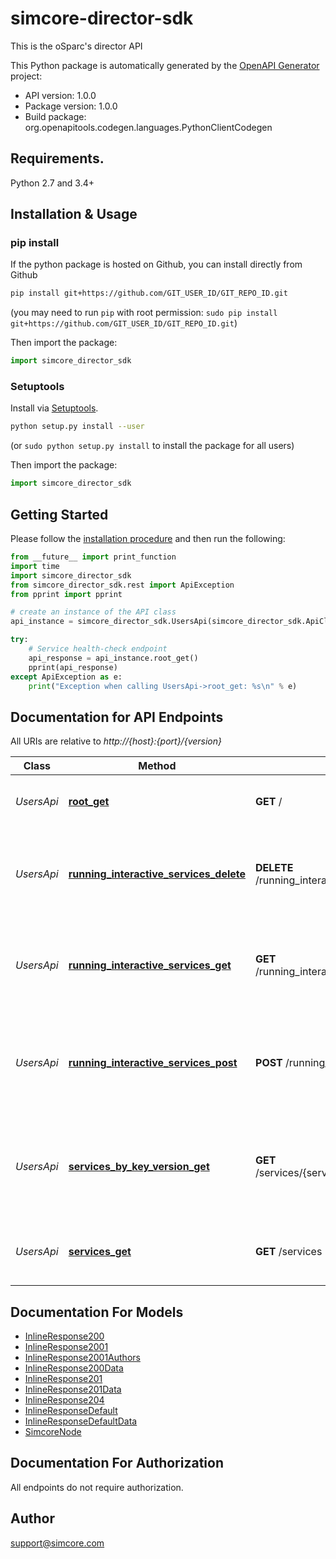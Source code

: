 # simcore-director-sdk
This is the oSparc's director API

This Python package is automatically generated by the [OpenAPI Generator](https://openapi-generator.tech) project:

- API version: 1.0.0
- Package version: 1.0.0
- Build package: org.openapitools.codegen.languages.PythonClientCodegen

## Requirements.

Python 2.7 and 3.4+

## Installation & Usage
### pip install

If the python package is hosted on Github, you can install directly from Github

```sh
pip install git+https://github.com/GIT_USER_ID/GIT_REPO_ID.git
```
(you may need to run `pip` with root permission: `sudo pip install git+https://github.com/GIT_USER_ID/GIT_REPO_ID.git`)

Then import the package:
```python
import simcore_director_sdk 
```

### Setuptools

Install via [Setuptools](http://pypi.python.org/pypi/setuptools).

```sh
python setup.py install --user
```
(or `sudo python setup.py install` to install the package for all users)

Then import the package:
```python
import simcore_director_sdk
```

## Getting Started

Please follow the [installation procedure](#installation--usage) and then run the following:

```python
from __future__ import print_function
import time
import simcore_director_sdk
from simcore_director_sdk.rest import ApiException
from pprint import pprint

# create an instance of the API class
api_instance = simcore_director_sdk.UsersApi(simcore_director_sdk.ApiClient(configuration))

try:
    # Service health-check endpoint
    api_response = api_instance.root_get()
    pprint(api_response)
except ApiException as e:
    print("Exception when calling UsersApi->root_get: %s\n" % e)

```

## Documentation for API Endpoints

All URIs are relative to *http://{host}:{port}/{version}*

Class | Method | HTTP request | Description
------------ | ------------- | ------------- | -------------
*UsersApi* | [**root_get**](docs/UsersApi.md#root_get) | **GET** / | Service health-check endpoint
*UsersApi* | [**running_interactive_services_delete**](docs/UsersApi.md#running_interactive_services_delete) | **DELETE** /running_interactive_services/{service_uuid} | Stops and removes an interactive service from the oSparc platform
*UsersApi* | [**running_interactive_services_get**](docs/UsersApi.md#running_interactive_services_get) | **GET** /running_interactive_services/{service_uuid} | Succesfully returns if a service with the defined uuid is up and running
*UsersApi* | [**running_interactive_services_post**](docs/UsersApi.md#running_interactive_services_post) | **POST** /running_interactive_services | Starts an interactive service in the oSparc platform and returns its entrypoint
*UsersApi* | [**services_by_key_version_get**](docs/UsersApi.md#services_by_key_version_get) | **GET** /services/{service_key}/{service_version} | Returns details of the selected service if available in the oSparc platform
*UsersApi* | [**services_get**](docs/UsersApi.md#services_get) | **GET** /services | Lists available services in the oSparc platform


## Documentation For Models

 - [InlineResponse200](docs/InlineResponse200.md)
 - [InlineResponse2001](docs/InlineResponse2001.md)
 - [InlineResponse2001Authors](docs/InlineResponse2001Authors.md)
 - [InlineResponse200Data](docs/InlineResponse200Data.md)
 - [InlineResponse201](docs/InlineResponse201.md)
 - [InlineResponse201Data](docs/InlineResponse201Data.md)
 - [InlineResponse204](docs/InlineResponse204.md)
 - [InlineResponseDefault](docs/InlineResponseDefault.md)
 - [InlineResponseDefaultData](docs/InlineResponseDefaultData.md)
 - [SimcoreNode](docs/SimcoreNode.md)


## Documentation For Authorization

 All endpoints do not require authorization.


## Author

support@simcore.com



